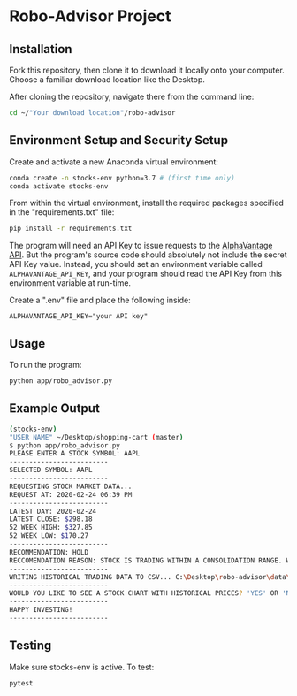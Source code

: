 # Robo-Advisor Project

## Installation
Fork this repository, then clone it to download it locally onto your computer.
Choose a familiar download location like the Desktop.

After cloning the repository, navigate there from the command line:

```sh
cd ~/"Your download location"/robo-advisor
```
## Environment Setup and Security Setup

Create and activate a new Anaconda virtual environment:
```sh
conda create -n stocks-env python=3.7 # (first time only)
conda activate stocks-env
```
From within the virtual environment, install the required packages specified in the "requirements.txt" file:

```sh
pip install -r requirements.txt
```
The program will need an API Key to issue requests to the [AlphaVantage API](https://www.alphavantage.co). But the program's source code should absolutely not include the secret API Key value. Instead, you should set an environment variable called `ALPHAVANTAGE_API_KEY`, and your program should read the API Key from this environment variable at run-time.

Create a ".env" file and place the following inside:

```
ALPHAVANTAGE_API_KEY="your API key"
```

## Usage 
To run the program:

```sh
python app/robo_advisor.py
```

## Example Output
```sh
(stocks-env)
"USER NAME" ~/Desktop/shopping-cart (master)
$ python app/robo_advisor.py
PLEASE ENTER A STOCK SYMBOL: AAPL
-------------------------
SELECTED SYMBOL: AAPL
-------------------------
REQUESTING STOCK MARKET DATA...
REQUEST AT: 2020-02-24 06:39 PM
-------------------------
LATEST DAY: 2020-02-24
LATEST CLOSE: $298.18
52 WEEK HIGH: $327.85
52 WEEK LOW: $170.27
-------------------------
RECOMMENDATION: HOLD
RECCOMENDATION REASON: STOCK IS TRADING WITHIN A CONSOLIDATION RANGE. WAIT TO TAKE ACTION.
-------------------------
WRITING HISTORICAL TRADING DATA TO CSV... C:\Desktop\robo-advisor\data\prices.csv
-------------------------
WOULD YOU LIKE TO SEE A STOCK CHART WITH HISTORICAL PRICES? 'YES' OR 'NO': NO
-------------------------
HAPPY INVESTING!
-------------------------
```

## Testing
Make sure stocks-env is active.
To test:
```sh
pytest
```